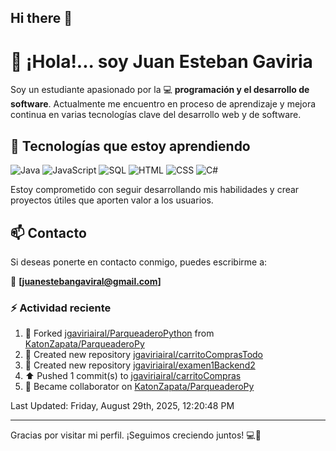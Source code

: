 ## Hi there 👋

# 👋 ¡Hola!... soy Juan Esteban Gaviria 

Soy un estudiante apasionado por la 
:computer: **programación y el desarrollo de software**. 
Actualmente me encuentro en proceso de aprendizaje y mejora continua en varias tecnologías clave del desarrollo web y de software.

## 🚀 Tecnologías que estoy aprendiendo

<p align="left">
  <img src="https://img.shields.io/badge/Java-007396?style=for-the-badge&logo=java&logoColor=white" alt="Java" />
  <img src="https://img.shields.io/badge/JavaScript-F7DF1E?style=for-the-badge&logo=javascript&logoColor=black" alt="JavaScript" />
  <img src="https://img.shields.io/badge/SQL-4479A1?style=for-the-badge&logo=postgresql&logoColor=white" alt="SQL" />
  <img src="https://img.shields.io/badge/HTML5-E34F26?style=for-the-badge&logo=html5&logoColor=white" alt="HTML" />
  <img src="https://img.shields.io/badge/CSS3-1572B6?style=for-the-badge&logo=css3&logoColor=white" alt="CSS" />
  <img src="https://img.shields.io/badge/C%23-239120?style=for-the-badge&logo=c-sharp&logoColor=white" alt="C#" />
</p>

Estoy comprometido con seguir desarrollando mis habilidades y crear proyectos útiles que aporten valor a los usuarios.

## 📫 Contacto

Si deseas ponerte en contacto conmigo, puedes escribirme a:

📧 **[juanestebangaviral@gmail.com]**


### :zap: Actividad reciente
<!--RECENT_ACTIVITY:start-->
1. 🔱 Forked [jgaviriairal/ParqueaderoPython](https://github.com/jgaviriairal/ParqueaderoPython) from [KatonZapata/ParqueaderoPy](https://github.com/KatonZapata/ParqueaderoPy)<br>
2. 📔 Created new repository [jgaviriairal/carritoComprasTodo](https://github.com/jgaviriairal/carritoComprasTodo)<br>
3. 📔 Created new repository [jgaviriairal/examen1Backend2](https://github.com/jgaviriairal/examen1Backend2)<br>
4. ⬆️ Pushed 1 commit(s) to [jgaviriairal/carritoCompras](https://github.com/jgaviriairal/carritoCompras)<br>
5. 🤝 Became collaborator on [KatonZapata/ParqueaderoPy](https://github.com/KatonZapata/ParqueaderoPy)<br>
<!--RECENT_ACTIVITY:end-->

<!--RECENT_ACTIVITY:last_update-->
Last Updated: Friday, August 29th, 2025, 12:20:48 PM
<!--RECENT_ACTIVITY:last_update_end-->

---

Gracias por visitar mi perfil. ¡Seguimos creciendo juntos! 💻🌱
